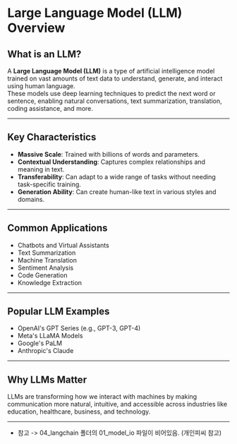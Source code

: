 # Large Language Model (LLM) Overview

## What is an LLM?

A **Large Language Model (LLM)** is a type of artificial intelligence model trained on vast amounts of text data to understand, generate, and interact using human language.  
These models use deep learning techniques to predict the next word or sentence, enabling natural conversations, text summarization, translation, coding assistance, and more.

---

## Key Characteristics
- **Massive Scale**: Trained with billions of words and parameters.
- **Contextual Understanding**: Captures complex relationships and meaning in text.
- **Transferability**: Can adapt to a wide range of tasks without needing task-specific training.
- **Generation Ability**: Can create human-like text in various styles and domains.

---

## Common Applications
- Chatbots and Virtual Assistants
- Text Summarization
- Machine Translation
- Sentiment Analysis
- Code Generation
- Knowledge Extraction

---

## Popular LLM Examples
- OpenAI's GPT Series (e.g., GPT-3, GPT-4)
- Meta's LLaMA Models
- Google's PaLM
- Anthropic's Claude

---

## Why LLMs Matter
LLMs are transforming how we interact with machines by making communication more natural, intuitive, and accessible across industries like education, healthcare, business, and technology.

---
- 참고 -> 04_langchain 폴더의 01_model_io 파일이 비어있음. (개인피씨 참고)
